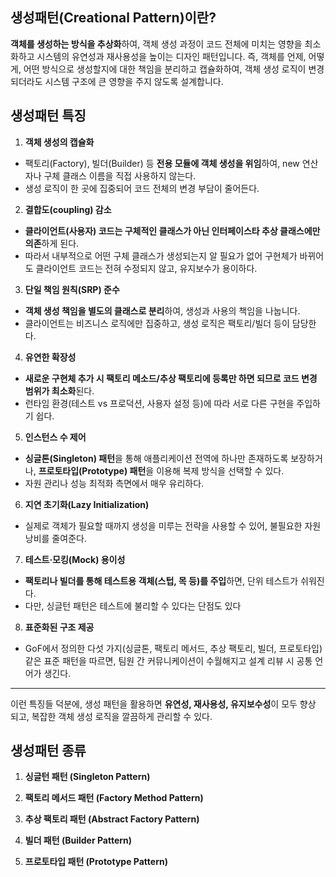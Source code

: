 ## 생성패턴(Creational Pattern)이란?
**객체를 생성하는 방식을 추상화**하여, 객체 생성 과정이 코드 전체에 미치는 영향을 최소화하고 시스템의 유연성과 재사용성을 높이는 디자인 패턴입니다.
즉, 객체를 언제, 어떻게, 어떤 방식으로 생성할지에 대한 책임을 분리하고 캡슐화하여, 객체 생성 로직이 변경되더라도 시스템 구조에 큰 영향을 주지 않도록 설계합니다.

## 생성패턴 특징
1. **객체 생성의 캡슐화**
- 팩토리(Factory), 빌더(Builder) 등 **전용 모듈에 객체 생성을 위임**하여, new 연산자나 구체 클래스 이름을 직접 사용하지 않는다.
- 생성 로직이 한 곳에 집중되어 코드 전체의 변경 부담이 줄어든다.

2. **결합도(coupling) 감소**
- **클라이언트(사용자) 코드는 구체적인 클래스가 아닌 인터페이스타 추상 클래스에만 의존**하게 된다.
- 따라서 내부적으로 어떤 구체 클래스가 생성되는지 알 필요가 없어 구현체가 바뀌어도 클라이언트 코드는 전혀 수정되지 않고, 유지보수가 용이하다.

3. **단일 책임 원칙(SRP) 준수**
- **객체 생성 책임을 별도의 클래스로 분리**하여, 생성과 사용의 책임을 나눕니다.
- 클라이언트는 비즈니스 로직에만 집중하고, 생성 로직은 팩토리/빌더 등이 담당한다.

4. **유연한 확장성**
- **새로운 구현체 추가 시 팩토리 메소드/추상 팩토리에 등록만 하면 되므로 코드 변경 범위가 최소화**된다.
- 런타임 환경(테스트 vs 프로덕션, 사용자 설정 등)에 따라 서로 다른 구현을 주입하기 쉽다.

5. **인스턴스 수 제어**
- **싱글톤(Singleton) 패턴**을 통해 애플리케이션 전역에 하나만 존재하도록 보장하거나, **프로토타입(Prototype) 패턴**을 이용해 복제 방식을 선택할 수 있다.
- 자원 관리나 성능 최적화 측면에서 매우 유리하다.

6. **지연 초기화(Lazy Initialization)**
- 실제로 객체가 필요할 때까지 생성을 미루는 전략을 사용할 수 있어, 불필요한 자원 낭비를 줄여준다.

7. **테스트·모킹(Mock) 용이성**
- **팩토리나 빌더를 통해 테스트용 객체(스텁, 목 등)를 주입**하면, 단위 테스트가 쉬워진다.
- 다만, 싱글턴 패턴은 테스트에 불리할 수 있다는 단점도 있다

8. **표준화된 구조 제공**
- GoF에서 정의한 다섯 가지(싱글톤, 팩토리 메서드, 추상 팩토리, 빌더, 프로토타입) 같은 표준 패턴을 따르면, 팀원 간 커뮤니케이션이 수월해지고 설계 리뷰 시 공통 언어가 생긴다.

---
이런 특징들 덕분에, 생성 패턴을 활용하면 **유연성, 재사용성, 유지보수성**이 모두 향상 되고, 복잡한 객체 생성 로직을 깔끔하게 관리할 수 있다.

## 생성패턴 종류
1. **싱글턴 패턴 (Singleton Pattern)**

2. **팩토리 메서드 패턴 (Factory Method Pattern)**

3. **추상 팩토리 패턴 (Abstract Factory Pattern)**

4. **빌더 패턴 (Builder Pattern)**

5. **프로토타입 패턴 (Prototype Pattern)**